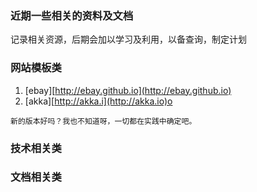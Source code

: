 ### 近期一些相关的资料及文档

记录相关资源，后期会加以学习及利用，以备查询，制定计划

### 网站模板类

1. \[ebay\][http://ebay.github.io](http://ebay.github.io)
2. \[akka\][http://akka.i](http://akka.io)o 

```
新的版本好吗？我也不知道呀，一切都在实践中确定吧。
```

### 技术相关类

### 文档相关类



